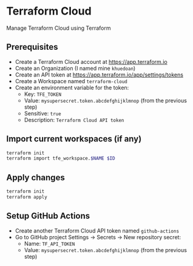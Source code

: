 # Terraform Cloud

Manage Terraform Cloud using Terraform

## Prerequisites

- Create a Terraform Cloud account at <https://app.terraform.io>
- Create an Organization (I named mine `khuedoan`)
- Create an API token at <https://app.terraform.io/app/settings/tokens>
- Create a Workspace named `terraform-cloud`
- Create an environment variable for the token:
  - Key: `TFE_TOKEN`
  - Value: `mysupersecret.token.abcdefghijklmnop` (from the previous step)
  - Sensitive: `true`
  - Description: `Terraform Cloud API token`

## Import current workspaces (if any)

```sh
terraform init
terraform import tfe_workspace.$NAME $ID
```

## Apply changes

```sh
terraform init
terraform apply
```

## Setup GitHub Actions

- Create another Terraform Cloud API token named `github-actions`
- Go to GitHub project Settings -> Secrets -> New repository secret:
  - Name: `TF_API_TOKEN`
  - Value: `mysupersecret.token.abcdefghijklmnop` (from the previous step)
